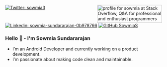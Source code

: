 

<a href="https://stackoverflow.com/users/1243695/sowmia"><img align="right" src="https://stackoverflow.com/users/flair/1243695.png" width="208" height="58" alt="profile for sowmia at Stack Overflow, Q&amp;A for professional and enthusiast programmers" title="profile for sowmia at Stack Overflow, Q&amp;A for professional and enthusiast programmers"></a>

[![Twitter: sowmia3](https://img.shields.io/twitter/follow/sowmia3?style=social)](https://twitter.com/Sowmia3)
[![Linkedin: sowmia-sundararajan-0b978766](https://img.shields.io/badge/sowmiasundararajan-blue?style=flat-square&logo=Linkedin&logoColor=white&link=https://www.linkedin.com/in/sowmia-sundararajan-0b978766/)](https://www.linkedin.com/in/sowmia-sundararajan-0b978766/)
[![GitHub SowmiaS](https://img.shields.io/github/followers/SowmiaS?label=follow&style=social)](https://github.com/SowmiaS/)
<br>


### Hello 👋 - I'm Sowmia Sundararajan

- I’m an Android Developer and currently working on a product development.
- I’m passionate about making code clean and maintainable.
